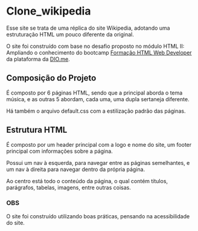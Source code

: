 # Clone_wikipedia
  Esse site se trata de uma réplica do site Wikipedia, adotando uma estruturação HTML um pouco diferente da original.

  O site foi construído com base no desafio proposto no módulo HTML II: Ampliando o conhecimento do bootcamp [Formação HTML Web Developer](https://web.dio.me/track/formacao-html-web-developer) da plataforma da [DIO.me](https://web.dio.me/home).

## Composição do Projeto
  É composto por 6 páginas HTML, sendo que a principal aborda o tema música, e as outras 5 abordam, cada uma, uma dupla sertaneja diferente.

  Há também o arquivo default.css com a estilização padrão das páginas.


## Estrutura HTML
  É composto por um header principal com a logo e nome do site, um footer principal com informações sobre a página.

  Possui um nav à esquerda, para navegar entre as páginas semelhantes, e um nav à direita para navegar dentro da própria página.

  Ao centro está todo o conteúdo da página, o qual contém títulos, parágrafos, tabelas, imagens, entre outras coisas.  
  
  
### OBS
  O site foi construído utilizando boas práticas, pensando na acessibilidade do site.
